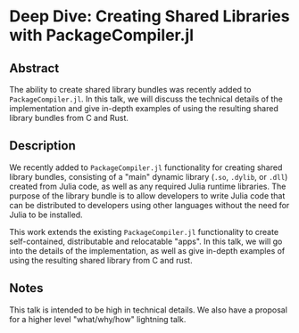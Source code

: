 # Deep Dive: Creating Shared Libraries with PackageCompiler.jl

## Abstract
The ability to create shared library bundles was recently added to `PackageCompiler.jl`.  In this talk, we will discuss the technical details of the implementation and give in-depth examples of using the resulting shared library bundles from C and Rust.

## Description
We recently added to `PackageCompiler.jl` functionality for creating shared library bundles, consisting of a "main" dynamic library (`.so`, `.dylib`, or `.dll`) created from Julia code, as well as any required Julia runtime libraries.  The purpose of the library bundle is to allow developers to write Julia code that can be distributed to developers using other languages without the need for Julia to be installed.

This work extends the existing `PackageCompiler.jl` functionality to create self-contained, distributable and relocatable "apps".  In this talk, we will go into the details of the implementation, as well as give in-depth examples of using the resulting shared library from C and rust.

## Notes
This talk is intended to be high in technical details.  We also have a proposal for a higher level "what/why/how" lightning talk.
